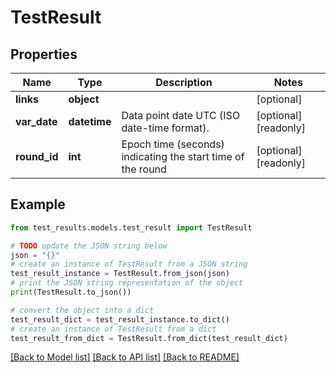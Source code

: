 # TestResult


## Properties

Name | Type | Description | Notes
------------ | ------------- | ------------- | -------------
**links** | **object** |  | [optional] 
**var_date** | **datetime** | Data point date UTC (ISO date-time format). | [optional] [readonly] 
**round_id** | **int** | Epoch time (seconds) indicating the start time of the round | [optional] [readonly] 

## Example

```python
from test_results.models.test_result import TestResult

# TODO update the JSON string below
json = "{}"
# create an instance of TestResult from a JSON string
test_result_instance = TestResult.from_json(json)
# print the JSON string representation of the object
print(TestResult.to_json())

# convert the object into a dict
test_result_dict = test_result_instance.to_dict()
# create an instance of TestResult from a dict
test_result_from_dict = TestResult.from_dict(test_result_dict)
```
[[Back to Model list]](../README.md#documentation-for-models) [[Back to API list]](../README.md#documentation-for-api-endpoints) [[Back to README]](../README.md)


